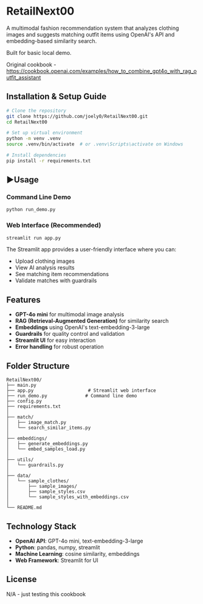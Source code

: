 # RetailNext00

A multimodal fashion recommendation system that analyzes clothing images and suggests matching outfit items using OpenAI's API and embedding-based similarity search.

Built for basic local demo. 

Original cookbook - https://cookbook.openai.com/examples/how_to_combine_gpt4o_with_rag_outfit_assistant

## Installation & Setup Guide

```bash
# Clone the repository
git clone https://github.com/joely0/RetailNext00.git
cd RetailNext00

# Set up virtual environment
python -m venv .venv
source .venv/bin/activate  # or .venv\Scripts\activate on Windows

# Install dependencies
pip install -r requirements.txt
```

## ▶Usage

### Command Line Demo
```bash
python run_demo.py
```

### Web Interface (Recommended)
```bash
streamlit run app.py
```

The Streamlit app provides a user-friendly interface where you can:
- Upload clothing images
- View AI analysis results
- See matching item recommendations
- Validate matches with guardrails

## Features

- **GPT-4o mini** for multimodal image analysis
- **RAG (Retrieval-Augmented Generation)** for similarity search
- **Embeddings** using OpenAI's text-embedding-3-large
- **Guardrails** for quality control and validation
- **Streamlit UI** for easy interaction
- **Error handling** for robust operation

## Folder Structure

```
RetailNext00/
├── main.py
├── app.py                    # Streamlit web interface
├── run_demo.py              # Command line demo
├── config.py
├── requirements.txt
│
├── match/
│   ├── image_match.py
│   └── search_similar_items.py
│
├── embeddings/
│   ├── generate_embeddings.py
│   └── embed_samples_load.py
│
├── utils/
│   └── guardrails.py
│
├── data/
│   └── sample_clothes/
│       ├── sample_images/
│       ├── sample_styles.csv
│       └── sample_styles_with_embeddings.csv
│
└── README.md
```

## Technology Stack

- **OpenAI API**: GPT-4o mini, text-embedding-3-large
- **Python**: pandas, numpy, streamlit
- **Machine Learning**: cosine similarity, embeddings
- **Web Framework**: Streamlit for UI

## License

N/A - just testing this cookbook